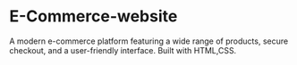 # E-Commerce-website
A modern e-commerce platform featuring a wide range of products, secure checkout, and a user-friendly interface. Built with HTML,CSS.
